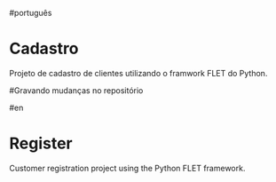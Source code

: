 #português
# Cadastro
 Projeto de cadastro de clientes utilizando o framwork FLET do Python.

#Gravando mudanças no repositório


#en
# Register
 Customer registration project using the Python FLET framework.
